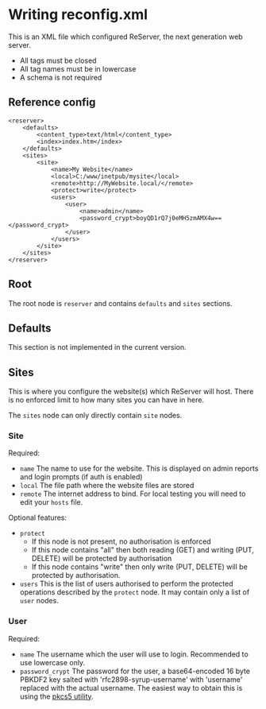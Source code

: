 # Writing reconfig.xml

This is an XML file which configured ReServer, the next generation web server.

 * All tags must be closed
 * All tag names must be in lowercase
 * A schema is not required

## Reference config

	<reserver>
		<defaults>
			<content_type>text/html</content_type>
			<index>index.htm</index>
		</defaults>
		<sites>
			<site>
				<name>My Website</name>
				<local>C:/www/inetpub/mysite</local>
				<remote>http://MyWebsite.local/</remote>
				<protect>write</protect>
				<users>
					<user>
						<name>admin</name>
						<password_crypt>boyQD1rQ7j0eMH5zmAMX4w==</password_crypt>
					</user>
				</users>				
			</site>
		</sites>
	</reserver>
	
## Root

The root node is `reserver` and contains `defaults` and `sites` sections.

## Defaults

This section is not implemented in the current version.

## Sites

This is where you configure the website(s) which ReServer will host. There is no enforced limit to how many sites you can have in here.

The `sites` node can only directly contain `site` nodes.

### Site

Required:

 *	`name`
	The name to use for the website. This is displayed on admin reports and login prompts (if auth is enabled)
 * 	`local`
	The file path where the website files are stored
 * 	`remote`
	The internet address to bind. For local testing you will need to edit your `hosts` file.
 
Optional features:

 +	`protect`
	  - If this node is not present, no authorisation is enforced
	  - If this node contains "all" then both reading (GET) and writing (PUT, DELETE) will be protected by authorisation
	  - If this node contains "write" then only write (PUT, DELETE) will be protected by authorisation.
 +	`users`
	This is the list of users authorised to perform the protected operations described by the `protect` node. It may contain only a list of `user` nodes.
	
### User

Required:

 *	`name`
	The username which the user will use to login. Recommended to use lowercase only.
 *	`password_crypt`
	The password for the user, a base64-encoded 16 byte PBKDF2 key salted with 'rfc2898-syrup-username' with 'username' replaced with the actual username.
	The easiest way to obtain this is using the [pkcs5 utility][1].
	
	
[1]: https://github.com/stegriff/pkcs5
	